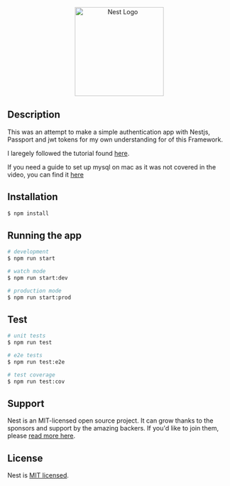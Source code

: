 <p align="center">
  <a href="http://nestjs.com/" target="blank"><img src="https://nestjs.com/img/logo-small.svg" width="200" alt="Nest Logo" /></a>
</p>

## Description

This was an attempt to make a simple authentication app with Nestjs, Passport and jwt tokens for my own understanding for of this Framework.

I laregely followed the tutorial found [here](https://www.youtube.com/watch?v=Mgr5_r70OJQ&ab_channel=Bitfumes).

If you need a guide to set up mysql on mac as it was not covered in the video, you can find it [here](https://stackoverflow.com/questions/15450091/error-2002-hy000-cant-connect-to-local-mysql-server-through-socket-tmp-mys)

## Installation

```bash
$ npm install
```

## Running the app

```bash
# development
$ npm run start

# watch mode
$ npm run start:dev

# production mode
$ npm run start:prod
```

## Test

```bash
# unit tests
$ npm run test

# e2e tests
$ npm run test:e2e

# test coverage
$ npm run test:cov
```

## Support

Nest is an MIT-licensed open source project. It can grow thanks to the sponsors and support by the amazing backers. If you'd like to join them, please [read more here](https://docs.nestjs.com/support).

## License

Nest is [MIT licensed](LICENSE).
